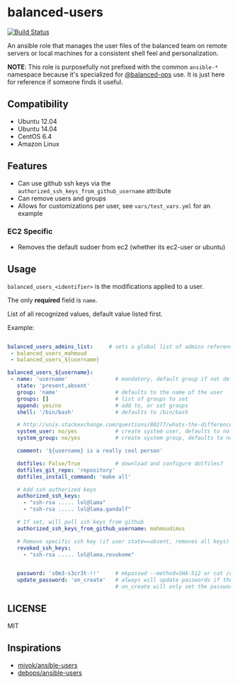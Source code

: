 # balanced-users
[![Build Status](http://img.shields.io/travis/balanced-ops/balanced-users.svg?style=flat-square)](https://travis-ci.org/balanced-ops/balanced-users)

An ansible role that manages the user files of the balanced team on remote servers or local machines for a consistent shell feel and personalization.

**NOTE**: This role is purposefully not prefixed with the common `ansible-*` namespace because it's specialized for [@balanced-ops](https://github.com/balanced-ops) use. It is just here for reference if someone finds it useful.

## Compatibility

- Ubuntu 12.04
- Ubuntu 14.04
- CentOS 6.4
- Amazon Linux

## Features

- Can use github ssh keys via the `authorized_ssh_keys_from_github_username` attribute
- Can remove users and groups
- Allows for customizations per user, see `vars/test_vars.yml` for an example

### EC2 Specific
- Removes the default sudoer from ec2 (whether its ec2-user or ubuntu)

## Usage

`balanced_users_<identifier>` is the modifications applied to a user.

The only **required** field is `name`.

List of all recognized values, default value listed first.

Example:

```yaml

balanced_users_admins_list:     # sets a global list of admins referencing users
 - balanced_users_mahmoud
 - balanced_users_${username}

balanced_users_${username}:
 - name: 'username'               # mandatory, default group if not defined
   state: 'present,absent'
   group: 'name'                  # defaults to the name of the user
   groups: []                     # list of groups to set
   append: yes/no                 # add to, or set groups
   shell: '/bin/bash'             # defaults to /bin/bash

   # http://unix.stackexchange.com/questions/80277/whats-the-difference-between-a-normal-user-and-a-system-user
   system_user: no/yes            # create system user, defaults to no
   system_group: no/yes           # create system group, defaults to no

   comment: '${username} is a really cool person'

   dotfiles: False/True           # download and configure dotfiles?
   dotfiles_git_repo: 'repository'
   dotfiles_install_command: 'make all'

   # Add ssh authorized keys
   authorized_ssh_keys:
     - "ssh-rsa ..... lol@lama"
     - "ssh-rsa ..... lol@lama.gandalf"

   # If set, will pull ssh keys from github
   authorized_ssh_keys_from_github_username: mahmoudimus

   # Remove specific ssh key (if user state==absent, removes all keys)
   revoked_ssh_keys:
     - "ssh-rsa ..... lol@lama.revokeme"


   password: 's0m3-s3cr3t-!!'     # mkpasswd --method=SHA-512 or cat /etc/shadow
   update_password: 'on_create'   # always will update passwords if they differ.
                                  # on_create will only set the password for newly created users. (added in Ansible 1.3)
```

## LICENSE

MIT


## Inspirations

- [mivok/ansible-users](https://github.com/mivok/ansible-users)
- [debops/ansible-users](https://github.com/debops/ansible-users)